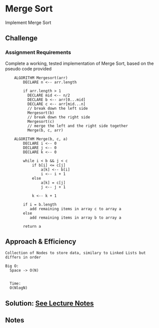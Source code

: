 # Merge Sort

Implement Merge Sort

## Challenge

### Assignment Requirements

Complete a working, tested implementation of Merge Sort, based on the pseudo code provided

        ALGORITHM Mergesort(arr)
            DECLARE n <-- arr.length
                   
            if arr.length > 1
              DECLARE mid <-- n/2
              DECLARE b <-- arr[0...mid]
              DECLARE c <-- arr[mid...n]
              // break down the left side
              Mergesort(b)
              // break down the right side
              Mergesort(c)
              // merge the left and the right side together
              Merge(b, c, arr)
        
        ALGORITHM Merge(b, c, a)
            DECLARE i <-- 0
            DECLARE j <-- 0
            DECLARE k <-- 0
        
            while i < b && j < c
                if b[i] <= c[j]
                    a[k] <-- b[i]
                    i <-- i + 1
                else
                    a[k] = c[j]
                    j <-- j + 1
                    
                k <-- k + 1
        
            if i = b.length
               add remaining items in array c to array a
            else
               add remaining items in array b to array a
               
            return a



## Approach & Efficiency

    Collection of Nodes to store data, similary to Linked Lists but differs in order

    Big O:
      Space -> O(N)
      
      
      Time: 
      O(NlogN)


## Solution: [See Lecture Notes](LECTURE_NOTES.md)

## Notes
